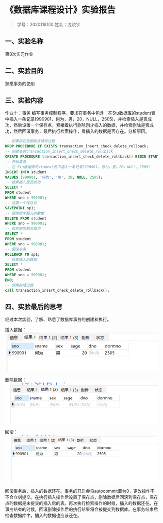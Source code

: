 # 《数据库课程设计》实验报告

> 学号：2020118100  姓名：庞晓宇


## 一、实验名称
第8次实习作业


## 二、实验目的
熟悉事务的使用


## 三、实验内容
作业十：事务
编写事务控制程序，要求在事务中包含：在Stu数据库的student表中插入一条记录(990901，何为，男，20，NULL，2505)，并检索插入是否成功，然后设置一个保存点，紧接着执行删除刚才插入的数据，并检索删除是否成功，然后回滚事务，最后执行检索操作，看插入的数据是否存在。分析原因。

```sql
-- 如果存在先删除该储存过程
DROP PROCEDURE IF EXISTS transaction_insert_check_delete_rollback;
-- 创建事务transaction_insert_check_delete_rollback
CREATE PROCEDURE transaction_insert_check_delete_rollback() BEGIN START TRANSACTION;
-- 开始事务
-- 在 Stu数据库的student表中插入一条记录(990901，何为，男，20，NULL，2505)
INSERT INTO student
VALUES (990901, '何为', '男', 20, NULL, 2505);
-- 检索插入是否成功
SELECT *
FROM student
WHERE sno = 990901;
-- 设置一个保存点
SAVEPOINT sp1;
-- 删除刚才插入的数据
DELETE FROM student
WHERE sno = 990901;
-- 检索删除是否成功
SELECT *
FROM student
WHERE sno = 990901;
-- 回滚事务
ROLLBACK TO sp1;
-- 检索插入的数据
SELECT *
FROM student
WHERE sno = 990901;
END;
-- 调用存储过程
call transaction_insert_check_delete_rollback();
```


## 四、实验最后的思考
经过本次实验，了解、熟悉了数据库事务的创建和执行。

插入数据：![](imgs/2022-05-17-16-20-33.png)

删除数据：![](imgs/2022-05-17-16-20-45.png)

回滚：![](imgs/2022-05-17-16-20-54.png)

回滚事务后，插入的数据还在。事务的开启会将autocommit置为0，更改操作不不会立刻提交。在执行插入操作后设置了保存点，删除数据后回滚到保存点，保存点的数据是未提交的插入后的表。再次执行检索操作的时候，插入的数据还在。在事务结束的时候，回滚删除操作后的执行结果将会被提交到数据库。在事务结束后检查数据库中，插入的数据也应该还在。
